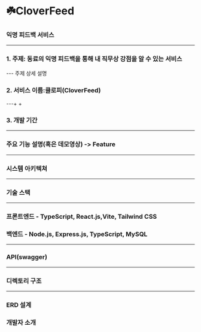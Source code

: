 # ☘️CloverFeed
### 익명 피드백 서비스
---

### 1. 주제: 동료의 익명 피드백을 통해 내 직무상 강점을 알 수 있는 서비스
--- 주제 상세 설명
### 2. 서비스 이름:클로피(CloverFeed)
---+
  +
### 3. 개발 기간
---
### 주요 기능 설명(혹은 데모영상) -> Feature
---
### 시스템 아키텍쳐
---
### 기술 스택
---
### 프론트엔드 - TypeScript, React.js,Vite, Tailwind CSS
### 백엔드 - Node.js, Express.js, TypeScript, MySQL
---
### API(swagger)
---
### 디렉토리 구조
---
### ERD 설계
### 개발자 소개
